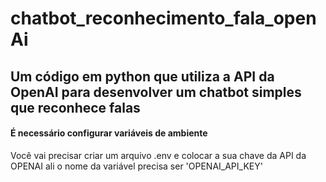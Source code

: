 # chatbot_reconhecimento_fala_openAi


## Um código em python que utiliza a API da OpenAI para desenvolver um chatbot simples que reconhece falas

#### É necessário configurar variáveis de ambiente
Você vai precisar criar um arquivo .env e colocar a sua chave da API da OPENAI ali
o nome da variável precisa ser 'OPENAI_API_KEY'
